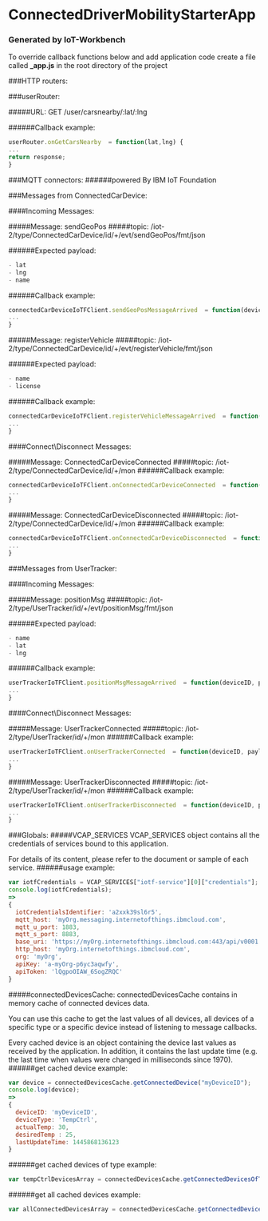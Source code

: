 # ConnectedDriverMobilityStarterApp
### Generated by IoT-Workbench
To override callback functions below and add application code create a file called **_app.js** in the root directory of the project

###HTTP routers:

###userRouter:

#####URL:  GET /user/carsnearby/:lat/:lng

######Callback example:  
```javascript
userRouter.onGetCarsNearby  = function(lat,lng) {
...
return response;
}
```









###MQTT connectors:
######powered By IBM IoT Foundation

###Messages from ConnectedCarDevice:

####Incoming Messages:

#####Message: sendGeoPos
#####topic: /iot-2/type/ConnectedCarDevice/id/+/evt/sendGeoPos/fmt/json

######Expected payload: 
```javascript
- lat
- lng
- name
```
######Callback example: 
```javascript
connectedCarDeviceIoTFClient.sendGeoPosMessageArrived  = function(deviceID, payload) {
...
}
```

#####Message: registerVehicle
#####topic: /iot-2/type/ConnectedCarDevice/id/+/evt/registerVehicle/fmt/json

######Expected payload: 
```javascript
- name
- license
```
######Callback example: 
```javascript
connectedCarDeviceIoTFClient.registerVehicleMessageArrived  = function(deviceID, payload) {
...
}
```



####Connect\Disconnect Messages:

#####Message: ConnectedCarDeviceConnected
#####topic: /iot-2/type/ConnectedCarDevice/id/+/mon
######Callback example: 
```javascript
connectedCarDeviceIoTFClient.onConnectedCarDeviceConnected  = function(deviceID, payload) {
...
}
```

#####Message: ConnectedCarDeviceDisconnected
#####topic: /iot-2/type/ConnectedCarDevice/id/+/mon
######Callback example: 
```javascript
connectedCarDeviceIoTFClient.onConnectedCarDeviceDisconnected  = function(deviceID, payload) {
...
}
```


###Messages from UserTracker:

####Incoming Messages:

#####Message: positionMsg
#####topic: /iot-2/type/UserTracker/id/+/evt/positionMsg/fmt/json

######Expected payload: 
```javascript
- name
- lat
- lng
```
######Callback example: 
```javascript
userTrackerIoTFClient.positionMsgMessageArrived  = function(deviceID, payload) {
...
}
```



####Connect\Disconnect Messages:

#####Message: UserTrackerConnected
#####topic: /iot-2/type/UserTracker/id/+/mon
######Callback example: 
```javascript
userTrackerIoTFClient.onUserTrackerConnected  = function(deviceID, payload) {
...
}
```

#####Message: UserTrackerDisconnected
#####topic: /iot-2/type/UserTracker/id/+/mon
######Callback example: 
```javascript
userTrackerIoTFClient.onUserTrackerDisconnected  = function(deviceID, payload) {
...
}
```





###Globals:
#####VCAP_SERVICES
VCAP_SERVICES object contains all the credentials of services bound to
this application.

For details of its content, please refer to
the document or sample of each service.
######usage example:
```javascript
var iotfCredentials = VCAP_SERVICES["iotf-service"][0]["credentials"];
console.log(iotfCredentials);
=>
{ 
  iotCredentialsIdentifier: 'a2xxk39sl6r5',
  mqtt_host: 'myOrg.messaging.internetofthings.ibmcloud.com',
  mqtt_u_port: 1883,
  mqtt_s_port: 8883,
  base_uri: 'https://myOrg.internetofthings.ibmcloud.com:443/api/v0001',
  http_host: 'myOrg.internetofthings.ibmcloud.com',
  org: 'myOrg',
  apiKey: 'a-myOrg-p6yc3aqwfy',
  apiToken: 'lQgpoOIAW_6SogZRQC'
}

```



#####connectedDevicesCache:
connectedDevicesCache contains in memory cache of connected devices data. 

You can use this cache to get the last values of all devices, all devices of a specific type or a specific device
instead of listening to message callbacks.

Every cached device is an object containing the device last values as received by the application.
In addition, it contains the last update time (e.g. the last time when values were changed in milliseconds since 1970). 
######get cached device example:
```javascript
var device = connectedDevicesCache.getConnectedDevice("myDeviceID");
console.log(device);
=>
{ 
  deviceID: 'myDeviceID',
  deviceType: 'TempCtrl',
  actualTemp: 30,
  desiredTemp : 25,
  lastUpdateTime: 1445868136123
}

```
######get cached devices of type example:
```javascript
var tempCtrlDevicesArray = connectedDevicesCache.getConnectedDevicesOfType("TempCtrl");

```
######get all cached devices example:
```javascript
var allConnectedDevicesArray = connectedDevicesCache.getConnectedDevices();

```

